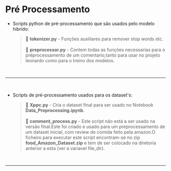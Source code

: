 # Pré Processamento
- Scripts python de pré-processamento que são usados pelo modelo hibrido:
    > :page_facing_up: **tokenizer.py** -  Funções auxiliares para remover stop words etc.<br /><br />
    > :page_facing_up: **preprocessor.py** - Contem todas as funções necessarias para o préprocessamento de um comentario,tanto para usar no projeto leonardo como para o treino dos modelos.

<br />
<hr />
<br />

- Scripts de pré-processamento usados para os dataset's:
    > :page_facing_up: **Xppc.py** - Cria o dataset final para ser usado no Notebook **Data_Preprocessing.ipynb**.<br /><br />
    > :page_facing_up: **comment_process.py** - Este script não está a ser usado na versão final.Este foi criado e usado  para um preprocessamento de um dataset inicial,  com review de comida feito pela amazon.O ficheiro para executar este script encontram-se no zip **food_Amazon_Dataset.zip** e tem de ser colocado na diretoria anterior a esta (ver a variavel file_dir).

<br />
<hr />
<br />
